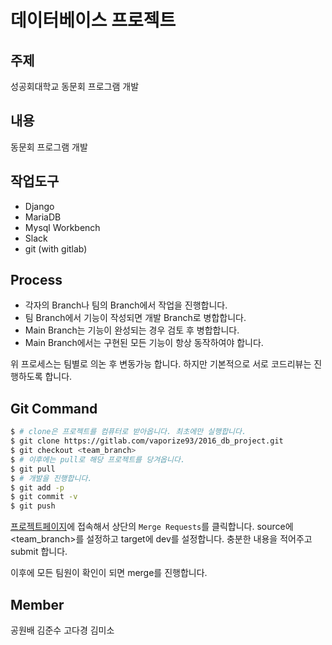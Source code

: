 # 데이터베이스 프로젝트
## 주제
성공회대학교 동문회 프로그램 개발


## 내용
동문회 프로그램 개발


## 작업도구
- Django
- MariaDB
- Mysql Workbench
- Slack
- git (with gitlab)


## Process
- 각자의 Branch나 팀의 Branch에서 작업을 진행합니다.
- 팀 Branch에서 기능이 작성되면 개발 Branch로 병합합니다.
- Main Branch는 기능이 완성되는 경우 검토 후 병합합니다.
- Main Branch에서는 구현된 모든 기능이 항상 동작하여야 합니다.

위 프로세스는 팀별로 의논 후 변동가능 합니다. 하지만 기본적으로 서로 코드리뷰는 진행하도록 합니다.


## Git Command
```bash
$ # clone은 프로젝트를 컴퓨터로 받아옵니다. 최초에만 실행합니다.
$ git clone https://gitlab.com/vaporize93/2016_db_project.git
$ git checkout <team_branch>
$ # 이후에는 pull로 해당 프로젝트를 당겨옵니다.
$ git pull
$ # 개발을 진행합니다.
$ git add -p
$ git commit -v
$ git push
```
[프로젝트페이지](https://gitlab.com/vaporize93/2016_db_project)에 접속해서  상단의 `Merge Requests`를 클릭합니다. source에 <team_branch>를 설정하고 target에 dev를 설정합니다. 충분한 내용을 적어주고 submit 합니다.  

이후에 모든 팀원이 확인이 되면 merge를 진행합니다.


## Member
공원배
김준수
고다경
김미소
